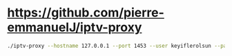 # https://github.com/pierre-emmanuelJ/iptv-proxy

```bash
./iptv-proxy --hostname 127.0.0.1 --port 1453 --user keyiflerolsun --password KekikAkademi --m3u-url https://google.com/playlist.3u8
```
